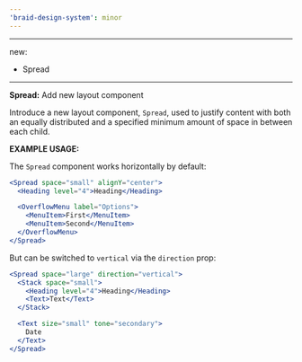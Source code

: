 ```yaml
---
'braid-design-system': minor
---
```


---
new:
  - Spread
---

**Spread:** Add new layout component

Introduce a new layout component, `Spread`, used to justify content with both an equally distributed and a specified minimum amount of space in between each child.

**EXAMPLE USAGE:**

The `Spread` component works horizontally by default:

```jsx
<Spread space="small" alignY="center">
  <Heading level="4">Heading</Heading>

  <OverflowMenu label="Options">
    <MenuItem>First</MenuItem>
    <MenuItem>Second</MenuItem>
  </OverflowMenu>
</Spread>
```

But can be switched to `vertical` via the `direction` prop:

```jsx
<Spread space="large" direction="vertical">
  <Stack space="small">
    <Heading level="4">Heading</Heading>
    <Text>Text</Text>
  </Stack>

  <Text size="small" tone="secondary">
    Date
  </Text>
</Spread>
```
